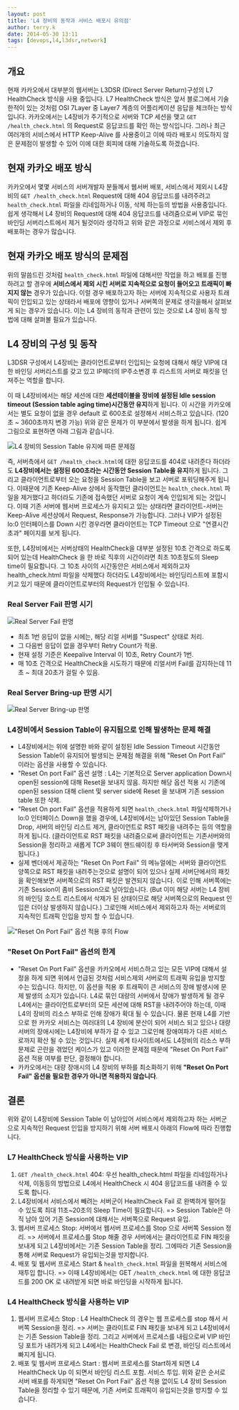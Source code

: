 ```yaml
---
layout: post
title: 'L4 장비의 동작과 서비스 배포시 유의점'
author: terry.k
date: 2014-05-30 13:11
tags: [devops,l4,l3dsr,network]
---
```

## 개요

현재 카카오에서 대부분의 웹서버는 L3DSR (Direct Server Return)구성의 L7 HealthCheck 방식을 사용 중입니다. L7 HealthCheck 방식은 앞서 블로그에서 기술한적이 있는 것처럼 OSI 7Layer 중 Layer7 계층의 어플리케이션 응답을 체크하는 방식입니다. 카카오에서는 L4장비가 주기적으로 서버와 TCP 세션을 맺고 `GET /health_check.html` 의 Request로 응답코드를 확인 하는 방식입니다. 그러나 최근 여러개의 서비스에서 HTTP Keep-Alive 를 사용중이고 이에 따라 배포시 의도하지 않은 문제점이 발생할 수 있어 이에 대한 회피에 대해 기술하도록 하겠습니다.
<!--more-->

## 현재 카카오 배포 방식

카카오에서 몇몇 서비스의 서버개발자 분들께서 웹서버 배포, 서비스에서 제외시 L4장비의 `GET /health_check.html` Request에 대해 404 응답코드를 내려주려고 `health_check.html` 파일을 리네임하거나 이동, 삭제 하는등의 방법을 사용중입니다. 쉽게 생각해서 L4 장비의 Request에 대해 404 응답코드를 내려줌으로써 VIP로 묶인 바인딩 서버리스트에서 제거 될것이라 생각하고 위와 같은 과정으로 서비스에서 제외 후 배포하는 경우가 많습니다.

## 현재 카카오 배포 방식의 문제점

위의 말씀드린 것처럼 `health_check.html` 파일에 대해서만 작업을 하고 배포를 진행하려고 할 경우에 **서비스에서 제외 시킨 서버로 지속적으로 요청이 들어오고 트래픽이 빠지지 않는** 경우가 있습니다. 이럴 경우 배포하고자 하는 서버에 지속적으로 사용자 트래픽이 인입되고 있는 상태라서 배포에 영향이 있거나 서버쪽의 문제로 생각을해서 살펴보게 되는 경우가 있습니다. 이는 L4 장비의 동작과 관련이 있는 것으로 L4 장비 동작 방법에 대해 살펴볼 필요가 있습니다.

## L4 장비의 구성 및 동작

L3DSR 구성에서 L4장비는 클라이언트로부터 인입되는 요청에 대해서 해당 VIP에 대한 바인딩 서버리스트를 갖고 있고 IP헤더의 IP주소변경 후 리스트의 서버로 패킷을 던져주는 역할을 합니다.

이 때 L4장비에서는 해당 세션에 대한 **세션테이블을 장비에 설정된 Idle session timeout (Session table aging time)시간동안 유지**하게 됩니다. 이 시간을 카카오에서는 별도 요청이 없을 경우 default 로 600초로 설정해서 서비스하고 있습니다. (120초 ~ 3600초까지 변경 가능) 위와 같은 문제가 이 부분에서 발생을 하게 됩니다. 쉽게 그림으로 표현하면 아래 그림과 같습니다.

![L4 장비의 Session Table 유지에 따른 문제점](http://meta-kage.kakaocdn.net/dn/osa/blog/content_images_2016_02_l4.png)

즉, 서버측에서 `GET /health_check.html`에 대한 응답코드를 404로 내려준다 하더라도 **L4장비에서는 설정된 600초라는 시간동안 Session Table을 유지**하게 됩니다. 그리고 클라이언트로부터 오는 요청을 Session Table을 보고 서버로 포워딩해주게 됩니다. 이때문에 기존 Keep-Alive 상에서 동작했던 클라이언트는 `health_check.html` 파일을 제거했다고 하더라도 기존에 접속했던 서버로 요청이 계속 인입되게 되는 것입니다. 이때 기존 서버에 웹서버 프로세스가 유지되고 있는 상태라면 클라이언트-서버는 Keep-Alive 세션상에서 Request, Response가 가능합니다. 그러나 VIP가 설정된 lo:0 인터페이스를 Down 시킨 경우라면 클라이언트는 TCP Timeout 으로 "연결시간초과" 페이지를 보게 됩니다.

또한, L4장비에서는 서버상태의 HealthCheck을 대부분 설정된 10초 간격으로 하도록 되어 있는데 HealthCheck 을 한 바로 직후의 시간이라면 최초 10초정도의 Sleep time이 필요합니다. 그 10초 사이의 시간동안은 서비스에서 제외하고자 health_check.html 파일을 삭제했다 하더라도 L4장비에서는 바인딩리스트에 포함시키고 있기 때문에 클라이언트로부터의 Request가 인입될 수 있습니다.

### Real Server Fail 판명 시기

![Real Server Fail 판명](http://meta-kage.kakaocdn.net/dn/osa/blog/content_images_2016_01_image2013-8-22-5_5_39.png)

- 최초 1번 응답이 없을 시에는, 해당 리얼 서버를 "Suspect" 상태로 처리.
- 그 다음번 응답이 없을 경우부터 Retry Count가 적용.
- 현재 설정 기준은 Keepalive Interval 이 10초, Retry Count가 1번.
- 매 10초 간격으로 HealthCheck을 시도하기 때문에 리얼서버 Fail를 감지하는데 11초 ~ 최대 20초가 걸릴 수 있음.

### Real Server Bring-up 판명 시기

![Real Server Bring-up 판명](http://meta-kage.kakaocdn.net/dn/osa/blog/content_images_2016_01_image2013-8-22-5_7_2.png)

### L4장비에서 Session Table이 유지됨으로 인해 발생하는 문제 해결

- L4장비에서는 위에 설명한 바와 같이 설정된 Idle Session Timeout 시간동안 Session Table이 유지되어 발생되는 문제점 해결을 위해 "Reset On Port Fail" 이라는 옵션을 사용할 수 있습니다.
- "Reset On port Fail" 옵션 설명 : L4는 기본적으로 Server application Down시 open된 session에 대해 Reset을 보내지 않음. 하지만 해당 옵션 적용 시 기존에 open된 session 대해 client 및 server side에 Reset 을 보내며 기존 session table 또한 삭제.
- "Reset On port Fail" 옵션을 적용하게 되면 `health_check.html` 파일삭제하거나 lo:0 인터페이스 Down을 했을 경우에, L4장비에서는 남아있던 Session Table을 Drop, 서버의 바인딩 리스트 제거, 클라이언트로 RST 패킷을 내려주는 등의 역할을 하게 됩니다. (클라이언트로 RST 패킷을 내려줌으로써 클라이언트는 기존서버와의 Session을 정리하고 새롭게 TCP 3웨이 핸드쉐이킹 후 타서버와 Session을 맺게 됩니다.)
- 실제 벤더에서 제공하는 "Reset On Port Fail" 의 메뉴얼에는 서버와 클라이언트 양쪽으로 RST 패킷을 내려주는것으로 설명이 되어 있으나 실제 서버단에서의 패킷을 확인해보면 서버쪽으로의 RST 패킷은 발견되지 않습니다. 이로 인해 서버쪽에는 기존 Session이 좀비 Session으로 남아있습니다. (But 이미 해당 서버는 L4 장비의 바인딩 호스트 리스트에서 삭제가 된 상태이므로 해당 서버쪽으로의 Request 인입은 더이상 발생하지 않습니다.) 그로인해 서비스에서 제외하고자 하는 서버로의 지속적인 트래픽 인입을 방지 할 수 있습니다.

!["Reset On Port Fail" 옵션 적용 후의 Flow](http://meta-kage.kakaocdn.net/dn/osa/blog/content_images_2016_01_Reset-on-port-fail.png)

### "Reset On Port Fail" 옵션의 한계

- "Reset On Port Fail" 옵션을 카카오에서 서비스하고 있는 모든 VIP에 대해서 설정을 하게 되면 위에서 언급된 것처럼 서비스제외 서버로의 트래픽 유입을 방지할 수는 있습니다. 하지만, 이 옵션을 적용 후 트래픽이 큰 서비스의 장애 발생시에 문제 발생의 소지가 있습니다. L4로 묶인 대량의 서버에서 장애가 발생하게 될 경우 L4에서는 클라이언트로부터의 모든 세션에 대해 RST을 내려주어야 하는데, 이때 L4의 장비의 리소스 부하로 인해 장애가 확대 될 수 있습니다. 물론 현재 L4를 기반으로 한 카카오 서비스는 여러대의 L4 장비에 분산이 되어 서비스 되고 있으나 대량서버의 장애시에는 L4장비에 부하가 갈 수 있고 그로인해 장애여파가 다른 서비스로까지 확산 될 수 있는 것입니다. 실제 세계 타사이트에서도 L4장비의 리소스 부하 문제로 곤란을 겪었던 케이스가 있고 이러한 문제점 때문에 "Reset On Port Fail" 옵션 적용 여부를 판단, 결정해야 합니다.
- 카카오에서는 대량 장애시의 L4 장비의 부하를 최소화하기 위해 **"Reset On Port Fail" 옵션을 필요한 경우가 아니면 적용하지 않습니다**.

## 결론

위와 같이 L4장비에 Session Table 이 남아있어 서비스에서 제외하고자 하는 서버군으로 지속적인 Request 인입을 방지하기 위해 서버 배포시 아래의 Flow에 따라 진행합니다.

### L7 HealthCheck 방식을 사용하는 VIP

1. `GET /health_check.html` 404: 우선 health_check.html 파일을 리네임하거나 삭제, 이동등의 방법으로 L4에서 HealthCheck 시 404 응답코드를 내려줄 수 있도록 합니다.
2. L4장비에서 서비스에서 빼려는 서버군이 HealthCheck Fail 로 완벽하게 떨어질 수 있도록 최대 11초~20초의 Sleep Time이 필요합니다. => Session Table은 아직 남아 있어 기존 Session에 대해서는 서버쪽으로 Request 유입.
3. 웹서버 프로세스 Stop: 서버에서 웹서버 프로세스를 Stop 으로 서버쪽 Session 정리. => 서버에서 프로세스를 Stop 해줄 경우 서버에서는 클라이언트로 FIN 패킷을 보내게 되고 L4장비에서는 기존 Session  Table을 정리. 그에따라 기존 Session을 통해 서버로 Request가 유입되는것을 방지합니다.
4. 배포 및 웹서버 프로세스 Start & `health_check.html` 파일을 원복해서 서비스에 재투입 합니다. => 이때 L4장비에서는 GET `/health_check.html` 에 대한 응답코드를 200 OK 로 내려받게 되면 바로 바인딩을 시작하게 됩니다.

### L4 HealthCheck 방식을 사용하는 VIP

1. 웹서버 프로세스 Stop : L4 HealthCheck 의 경우는 웹 프로세스를 stop 해서 서버쪽 Session을 정리. => 서버는 클라이트로 FIN 패킷을 보내게 되고 L4장비에서는 기존 Session Table을 정리. 그리고 서버에서 프로세스를 내림으로써 VIP 바인딩 포트가 내려가게 되고 L4에서는 HealthCheck Fail 로 변경, 바인딩 리스트에서 빠지게 됩니다.
2. 배포 및 웹서버 프로세스 Start : 웹서버 프로세스를 Start하게 되면 L4 HealthCheck Up 이 되면서 바인딩 리스트 포함. 서비스 투입. 위와 같은 순서로 서버 배포를 하게되면 "Reset On Port Fail" 옵션 적용 없이도 L4 장비 Session Table을 정리할 수 있기 때문에, 기존 서버로 트래픽이 유입되는것을 방지할 수 있습니다.

<!--
## 참고 자료

* [Keep-Alive $ L4 테스트](https://wiki.iwilab.com/pages/viewpage.action?pageId=34576102)
* [Reset On Port Fail 옵션 적용 후 테스트](https://wiki.iwilab.com/pages/viewpage.action?pageId=35294701)
-->